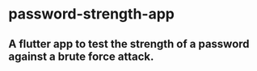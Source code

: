 # password-strength-app

## A flutter app to test the strength of a password against a brute force attack.
